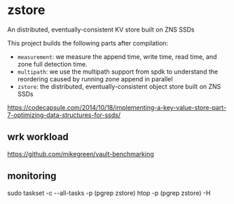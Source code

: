 # zstore

An distributed, eventually-consistent KV store built on ZNS SSDs

This project builds the following parts after compilation:
- `measurement`: we measure the append time, write time, read time, and zone
  full detection time.
- `multipath`: we use the multipath support from spdk to understand the
  reordering caused by running zone append in parallel
- `zstore`: the distributed, eventually-consistent object store built on ZNS SSDs


https://codecapsule.com/2014/10/18/implementing-a-key-value-store-part-7-optimizing-data-structures-for-ssds/


## wrk workload

https://github.com/mikegreen/vault-benchmarking

## monitoring

sudo taskset -c --all-tasks -p (pgrep zstore)
htop -p (pgrep zstore) -H
